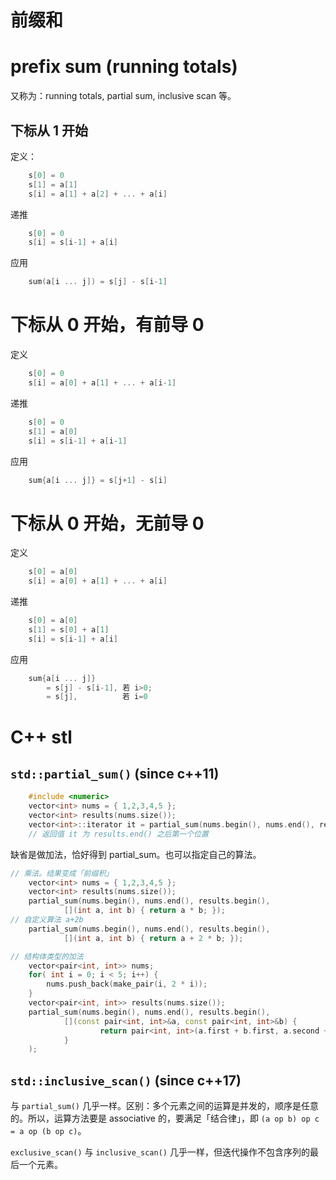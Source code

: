 # 前缀和
# prefix sum (running totals)

又称为：running totals, partial sum, inclusive scan 等。

## 下标从 1 开始

定义：
```cpp
    s[0] = 0
    s[1] = a[1]
    s[i] = a[1] + a[2] + ... + a[i]
```
递推
```cpp
    s[0] = 0
    s[i] = s[i-1] + a[i]
```

应用
```cpp
    sum(a[i ... j]) = s[j] - s[i-1]
```

# 下标从 0 开始，有前导 0

定义
```cpp
    s[0] = 0
    s[i] = a[0] + a[1] + ... + a[i-1]
```

递推
```cpp
    s[0] = 0
    s[1] = a[0]
    s[i] = s[i-1] + a[i-1]
```

应用
```cpp
    sum{a[i ... j]} = s[j+1] - s[i]
```

# 下标从 0 开始，无前导 0

定义
```cpp
    s[0] = a[0]
    s[i] = a[0] + a[1] + ... + a[i]
```

递推
```cpp
    s[0] = a[0]
    s[1] = s[0] + a[1]
    s[i] = s[i-1] + a[i]
```

应用
```cpp
    sum{a[i ... j]} 
        = s[j] - s[i-1], 若 i>0;
        = s[j],          若 i=0
```

# C++ stl

## `std::partial_sum()` (since c++11)

```cpp
    #include <numeric>
    vector<int> nums = { 1,2,3,4,5 };
    vector<int> results(nums.size());
    vector<int>::iterator it = partial_sum(nums.begin(), nums.end(), results.begin());
    // 返回值 it 为 results.end() 之后第一个位置
```

缺省是做加法，恰好得到 partial_sum。也可以指定自己的算法。

```cpp
// 乘法。结果变成「前缀积」
    vector<int> nums = { 1,2,3,4,5 };
    vector<int> results(nums.size());
    partial_sum(nums.begin(), nums.end(), results.begin(),
            [](int a, int b) { return a * b; });
// 自定义算法 a+2b
    partial_sum(nums.begin(), nums.end(), results.begin(),
            [](int a, int b) { return a + 2 * b; });

// 结构体类型的加法
    vector<pair<int, int>> nums;
    for( int i = 0; i < 5; i++) {
        nums.push_back(make_pair(i, 2 * i));
    }
    vector<pair<int, int>> results(nums.size());
    partial_sum(nums.begin(), nums.end(), results.begin(),
            [](const pair<int, int>&a, const pair<int, int>&b) {
                    return pair<int, int>(a.first + b.first, a.second + b.second);
            }
    );
```

## `std::inclusive_scan()` (since c++17)

与 `partial_sum()` 几乎一样。区别：多个元素之间的运算是并发的，顺序是任意的。所以，运算方法要是 associative 的，要满足「结合律」，即 `(a op b) op c = a op (b op c)`。

`exclusive_scan()` 与 `inclusive_scan()` 几乎一样，但迭代操作不包含序列的最后一个元素。

